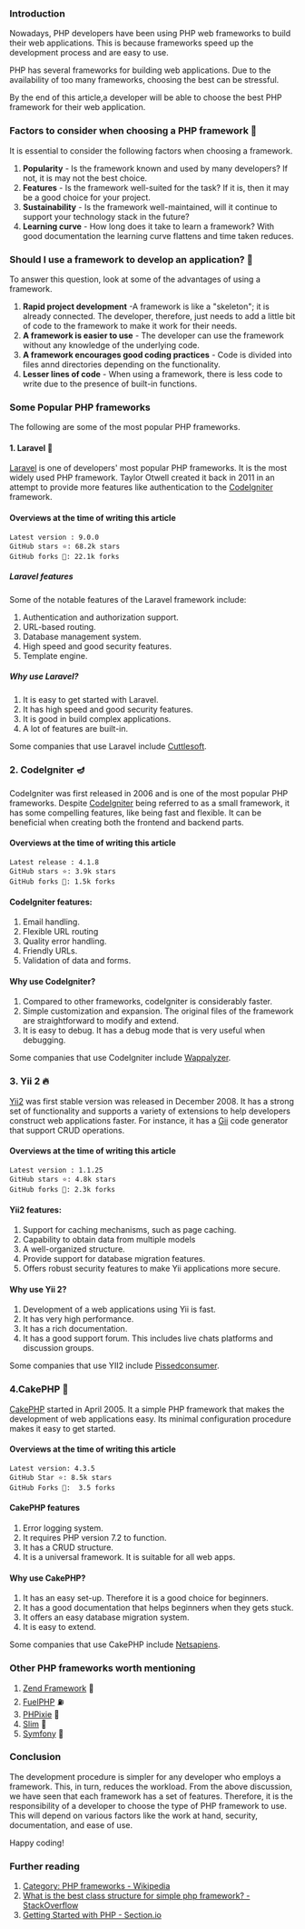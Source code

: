 ### Introduction
Nowadays, PHP developers have been using PHP web frameworks to build their web applications. This is because frameworks speed up the development process and are easy to use.

PHP has several frameworks for building web applications. Due to the availability of too many frameworks, choosing the best can be  stressful.

By the end of this article,a developer will be able to choose the best PHP framework for their web application.

### Factors to consider when choosing a PHP framework 🤔
It is essential to consider the following factors when choosing a framework.

1. **Popularity** - Is the framework known and used by many developers? If not, it is may not the best choice.
2. **Features** - Is the framework well-suited for the task? If it is, then it may be a good choice for your project.
3. **Sustainability** - Is the framework well-maintained, will it continue to support your technology stack in the future?
4. **Learning curve** - How long does it take to learn a framework? With good documentation the learning curve flattens and time taken reduces.

### Should I use a framework to develop an application? 🤷
To answer this question, look at some of the advantages of using a framework.

1. **Rapid project development** -A framework is like a "skeleton"; it is already connected. The developer, therefore, just needs to add a little bit of code to the framework to make it work for their needs.
2. **A framework is easier to use** - The developer can use the framework without any knowledge of the underlying code.
3. **A framework encourages good coding practices** - Code is divided into files annd directories depending on the functionality.
4. **Lesser lines of code** - When using a framework, there is less code to write due to the presence of built-in functions.

### Some Popular PHP frameworks
The following are some of the most popular PHP frameworks.

#### 1. Laravel 🚀
[Laravel](https://laravel.com/) is one of developers' most popular PHP frameworks.
It is the most widely used PHP framework. Taylor Otwell created it back in 2011 in an attempt to provide more features like authentication to the [CodeIgniter](https://codeigniter.com/) framework.

#### Overviews at the time of writing this article
```
Latest version : 9.0.0
GitHub stars ⭐: 68.2k stars
GitHub forks 🍴: 22.1k forks
```

##### Laravel features
Some of the notable features of the Laravel framework include:

1. Authentication and authorization support.
2. URL-based routing.
3. Database management system.
4. High speed and good security features.
5. Template engine.

##### Why use Laravel?
1. It is easy to get started with Laravel.
2. It has high speed and good security features.
3. It is good in build complex applications.
4. A lot of features are built-in.

Some companies that use Laravel include [Cuttlesoft](https://cuttlesoft.com).

### 2. CodeIgniter 🪔
CodeIgniter was first released in 2006 and is one of the most popular PHP frameworks. Despite [CodeIgniter](https://codeigniter.com/) being referred to as a small framework, it has some compelling features, like being fast and flexible. It can be beneficial when creating both the frontend and backend parts.

#### Overviews at the time of writing this article
```
Latest release : 4.1.8
GitHub stars ⭐: 3.9k stars
GitHub forks 🍴: 1.5k forks
```

#### CodeIgniter features:
1. Email handling.
2. Flexible URL routing
3. Quality error handling.
4. Friendly URLs.
5. Validation of data and forms.

#### Why use CodeIgniter?
1. Compared to other frameworks, codeIgniter is considerably faster. 
3. Simple customization and expansion. The original files of the framework are straightforward to modify and extend.
4. It is easy to debug. It has a debug mode that is very useful when debugging.

Some companies that use CodeIgniter include [Wappalyzer](https://www.wappalyzer.com/).

### 3. Yii 2 🔥
[Yii2](https://www.yiiframework.com) was first stable version was released in December 2008. It has a strong set of functionality and supports a variety of extensions to help developers construct web applications faster. For instance, it has a [Gii](https://www.yiiframework.com/doc/guide/2.0/en/start-gii) code generator that support CRUD operations.

#### Overviews at the time of writing this article
```
Latest version : 1.1.25
GitHub stars ⭐: 4.8k stars
GitHub forks 🍴: 2.3k forks
```

#### Yii2 features:
1. Support for caching mechanisms, such as page caching.
2. Capability to obtain data from multiple models
3. A well-organized structure.
4. Provide support for database migration features.
5. Offers robust security features to make Yii applications more secure.

#### Why use Yii 2?
1. Development of a web applications using Yii is fast.
2. It has very high performance.
3. It has a rich documentation.
4. It has a good support forum. This includes live chats platforms and discussion groups.

Some companies that use YII2 include [Pissedconsumer](https://www.pissedconsumer.com).

### 4.CakePHP 🍰
[CakePHP](https://cakephp.org/) started in April 2005. It a simple PHP framework that makes the development of web applications easy. Its minimal configuration procedure makes it easy to get started.

#### Overviews at the time of writing this article
```
Latest version: 4.3.5
GitHub Star ⭐: 8.5k stars
GitHub Forks 🍴:  3.5 forks
```

#### CakePHP features
1. Error logging system.
2. It requires PHP version 7.2 to function.
3. It has a CRUD structure.
4. It is a universal framework. It is suitable for all web apps.

#### Why use CakePHP?
1. It has an easy set-up. Therefore it is a good choice for beginners.
2. It has a good documentation that helps beginners when they gets stuck.
3. It offers an easy database migration system.
4. It is easy to extend.

Some companies that use CakePHP include [Netsapiens](https://enlyft.com/tech/company/netsapiens.com).

### Other PHP frameworks worth mentioning
1. [Zend Framework](github.com/zendframework/zendframework) 🥨
2. [FuelPHP](https://github.com/fuelphp/fuelphp) ⛽️
3. [PHPixie](https://github.com/PHPixie/Framework) 🧚
4. [Slim](https://github.com/slimphp/Slim) 📏
5. [Symfony](https://github.com/symfony/symfony) 🎵

### Conclusion
The development procedure is simpler for any developer who employs a framework. This, in turn, reduces the workload. From the above discussion, we have seen that each framework has a set of features. Therefore, it is the responsibility of a developer to choose the type of PHP framework to use. This will depend on various factors like the work at hand, security, documentation, and ease of use.

Happy coding!

### Further reading
1. [Category: PHP frameworks - Wikipedia](https://en.wikipedia.org/wiki/Category:PHP_frameworks)
2. [What is the best class structure for simple php framework? - StackOverflow](https://stackoverflow.com/questions/794946/what-is-the-best-class-structure-for-simple-php-framework/794992#794992)
3. [Getting Started with PHP - Section.io](https://www.section.io/engineering-education/introduction-to-php/)

